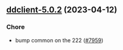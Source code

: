 

## [ddclient-5.0.2](https://github.com/truecharts/charts/compare/ddclient-5.0.1...ddclient-5.0.2) (2023-04-12)

### Chore

- bump common on the 222 ([#7959](https://github.com/truecharts/charts/issues/7959))
  
  